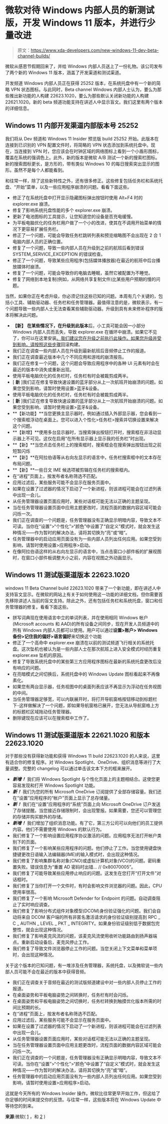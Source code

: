 # 微软对待 Windows 内部人员的新测试版，开发 Windows 11 版本，并进行少量改进

> 原文：<https://www.xda-developers.com/new-windows-11-dev-beta-channel-builds/>

微软从感恩节假期回来了，并给 Windows 内部人员送上了一份礼物。该公司发布了两个新的 Windows 11 版本，涵盖了开发渠道和测试渠道。

开发频道 Windows 内部人员正在获得 25252 版本，在系统托盘中有一个新的简略 VPN 状态图标。与此同时，Beta channel Windows 内部人士认为，要么为那些推出新功能的人构建 22623.1020，要么为那些默认关闭新功能的人构建 22621.1020。新的 beta 频道功能支持在讲述人中显示盲文。我们这里有两个版本的详细信息。

## Windows 11 内部开发渠道内部版本号 25252

我们将从 Dev 频道和 Windows 11 Insider 预览版 build 25252 开始。此版本在连接到已识别的 VPN 配置文件时，将简略的 VPN 状态添加到系统托盘中。现在，当连接到 VPN 时，您应该会在时钟区域的网络图标上看到一个小盾形图标，覆盖在系统的强调色上。此外，新的版本是微软 A/B 测试一个新的搜索栏图标。新的搜索图标更长，是方形的，带有类似 Windows 10 的每日搜索突出显示的图形。虽然不是每个人都能看到。

和往常一样，除了这些新特性之外，还有很多修正。这些修复包括任务栏和系统托盘、“开始”菜单，以及一些应用程序崩溃的问题。看看下面这些。

*   修正了在系统托盘中打开显示隐藏图标弹出按钮时使用 Alt+F4 时的 explorer.exe 崩溃。
*   修复了影响系统托盘性能的多个 explorer.exe 崩溃。
*   更新了电池图标的工具提示，让您知道您的设备是否充电缓慢。
*   为平板电脑优化的任务栏用户做了一个小的改进，使其在不调用开始菜单的情况下更容易扩展任务栏。
*   修正了一个问题，可能会导致任务栏跳转列表和预览缩略图不会出现在 2 合 1 电脑内部人员的正确位置。
*   修复了一个问题，导致一些内部人员在升级到之前的航班后看到错误 SYSTEM_SERVICE_EXCEPTION 的错误检查。
*   修正了一个问题，导致某些应用程序(包括媒体播放器)在最近的航班中后台播放媒体时崩溃。
*   修复了一个问题，可能会导致你的电脑去睡眠，虽然它被配置为不睡觉。
*   修复了网络到本地复制(例如，从网络共享复制文件)比某些用户预期的慢的问题。

当然，如果你正在考虑升级，你必须记住这些已知的问题。本周有几个关键的，包括小工具、辅助驱动器、任务栏和任务管理器。最值得注意的是，微软表示，有一个问题导致一些内部人士无法查看某些辅助驱动器。升级到具有未来修补程序的版本将解决此问题。

*   **【新】** **在某些情况下，在升级到此版本**后，小工具可能会因一小部分 Windows 内部人员而丢失，导致 explorer.exe 在循环中崩溃。如果它不见了，你可以在这里安装[。我们建议您在升级之前执行此操作。如果您升级并受到影响，请](https://apps.microsoft.com/store/detail/windows-web-experience-pack/9MSSGKG348SP)[按照这些步骤](https://aka.ms/WIP25252rollback)回滚构建。
*   我们正在调查一些内部人员在升级到最新航班后音频停止工作的报道。
*   我们正在调查最近版本中几个不同应用和游戏的崩溃报告。
*   我们正在修复一个问题，这个问题会导致应用程序中的各种 UI 元素有时会在最近的版本中消失或重新出现。
*   使用平板电脑优化的任务栏时，任务栏有时会被裁剪成两半。
*   [ **新** ]我们正在修复导致快速设置的蓝牙部分从上一次航班开始崩溃的问题。如果您受到影响，请暂时使用设置>蓝牙&设备。
*   使用平板电脑优化的任务栏时，任务栏有时会被裁剪成两半。
*   [ **新** ]我们正在修复导致快速设置的蓝牙部分从上一次航班开始崩溃的问题。如果您受到影响，请暂时使用设置>蓝牙&设备。
*   **【新功能】**当您更换主显示器时，例如通过插入外部显示器，您会看到一个搜索框浮动在桌面上。您可以进入个性化>任务栏>搜索并切换设置来解决这个问题。
*   **【新增】**使用多台显示器时，当搜索弹出按钮打开时，搜索框在非活动显示器上不可见。这仅在启用“在所有显示器上显示我的任务栏”时出现。
*   **【新】**当您点击任务栏上的搜索框时，搜索框会在搜索弹出按钮出现之前短暂闪烁
*   **【新】**在阿拉伯语等从右向左显示的语言中，任务栏搜索框中的文本存在布局问题。
*   **【新】**一些日文 IME 候选项被剪辑在任务栏的搜索框内。
*   在“进程”页面上，按发布者名称筛选不匹配。
*   应用过滤后，某些服务可能不会显示在服务页面中。
*   如果在设置了过滤器的情况下启动了一个新进程，则该进程可能会在过滤列表中出现一会儿。
*   从任务管理器设置页面应用时，某些对话框可能无法以正确的主题呈现。
*   当在任务管理器设置页面中应用主题更改时，流程页面的数据内容区域可能会闪烁一次。
*   我们正在调查的一个问题是，任务管理器没有正确显示明暗内容，导致文本不可读。当你在“设置”>“个性化”>“颜色”中设置了“自定义”模式时，就会发生这种情况——作为暂时的解决办法，请将其切换为“亮”或“暗”。
*   任务管理器中的启动应用页面没有为一些内部人员列出任何应用。如果您受到影响，请暂时使用设置>应用程序>启动。
*   在像阿拉伯语这样的从右向左显示的语言中，当点击窗口小部件板的扩展视图时，在窗口小部件板调整大小之前，内容在视图之外动画显示。

## Windows 11 测试版渠道版本 22623.1020

windows 11 Beta Channel build 22623.1020 带来了一个新功能，即在讲述人中支持盲文显示。在微软的网站上有关于如何使用这一功能的详细文档，但你需要首先移除讲述人当前的盲文支持。除此之外，还有包括任务栏和系统托盘，窗口和任务管理器的修复。看看下面这些。

*   拼写词典现在使用语言中立的单词列表，并在使用相同 Windows 帐户(Microsoft accounts 和 AAD)的所有设备之间同步，现在开发人员频道中的所有 Windows 内部人员都可以使用。用户可以通过**设置>账户> Windows 备份>记住我的偏好>语言偏好**来切换这个功能
*   修正了一个高命中 explorer.exe 崩溃在以前的测试频道飞行相关的系统托盘。这次坠机也被认为是一些内部人士在那次航班上进入安全模式时经历重复 explorer.exe 坠机的原因。
*   修复了导致系统托盘中的某些第三方应用程序图标在最新的系统托盘更改后没有响应的问题。
*   在亮暗模式之间切换后，系统托盘中的 Windows Update 图标看起来不再像素化。
*   如果您有两台显示器，任务视图中的桌面列表应该不再显示为浮动在任务视图的中间。
*   当任务管理器足够宽，可以内联展开时，将打开导航窗格按钮移动到标题栏下-这样做解决了一个问题，即如果导航窗格已展开，您无法从导航窗格上方的标题栏区域拖动任务管理器。
*   删除键现在应该可以在搜索框中工作了。

## Windows 11 测试版渠道版本 22621.1020 和版本 22623.1020

对于那些没有获得新功能和获得 Windows 11 build 22623.1020 的人来说，这里有适合你的修复程序。对 Windows Spotlight、OneDrive、组织消息等进行了大量调整。完整的 changelog 可以通过单击该文本下方的框来展开。

*   ***新增！*** 我们将 Windows Spotlight 与个性化页面上的主题相结合。这使您更容易发现和打开 Windows Spotlight 功能。
*   ***新！*** 我们为您的所有 Microsoft OneDrive 订阅提供了全部存储容量。我们还在“设置”应用程序的“帐户”页面上显示了总存储量。
*   ***新！*** 我们在“设置”应用程序的“系统”页面上向 Microsoft OneDrive 订户发送了存储提醒。当您接近存储限制时，会出现警报。如果需要，您还可以管理您的存储并购买额外的存储。
*   ***新增！*** 我们增加了组织消息功能。有了它，第三方公司可以向他们的员工提供内容。他们不需要使用 Windows 的默认行为。
*   我们修复了一个影响设置应用程序协议激活的问题。应用程序无法打开帐户类别下的页面。
*   我们修复了一个影响某些应用程序的问题。他们停止了工作。当您使用键盘快捷键更改日语输入法编辑器(IME)的输入模式时，会出现这种情况。
*   我们修复了影响集群名称对象(CNO)或虚拟计算机对象(VCO)的问题。密码重置失败。错误信息为“重置 AD 密码时出错… // 0x80070005”。
*   我们修复了可能导致某些应用停止响应的问题。这发生在您打开“打开文件”对话框时。
*   我们修复了当你打开一个文件时，有时会影响文件浏览器的问题。因此，CPU 使用率很高。
*   我们修复了一个影响 Microsoft Defender for Endpoint 的问题。自动调查阻止了实时响应调查。
*   我们修复了影响分布式组件对象模型(DCOM)身份验证强化的问题。我们会自动将来自 DCOM 客户端的所有非匿名激活请求的身份验证级别提高到 RPC _ C _ AUTHN _ LEVEL _ PKT _ INTEGRITY。如果身份验证级别低于数据包完整性，就会出现这种情况。
*   我们修复了影响麦克风流的问题，该麦克风流使用收听功能路由到扬声器端点。重新启动设备后，麦克风停止工作。
*   我们修复了导致文件浏览器停止工作的问题。当您关闭上下文菜单和菜单项时，会出现这种情况。

关于这个版本的已知问题，有一堆涉及任务管理器，系统托盘，以及微软说一些内部人员可能不会在最近的版本中获得音频。

*   我们正在调查关于音频在最近的测试版频道建设中对一些内部人员停止工作的报道。
*   在桌面姿势和平板电脑姿势之间转换时，任务栏有时会闪烁。
*   在桌面姿势和平板电脑姿势之间切换时，任务栏转换到触摸优化版本所需的时间比预期的长。
*   在“进程”页面上，按发布者名称筛选不匹配。
*   应用过滤后，某些服务可能不会显示在服务页面中。
*   如果在设置了过滤器的情况下启动了一个新进程，则该进程可能会在过滤列表中出现一会儿。
*   从任务管理器设置页面应用时，某些对话框可能无法以正确的主题呈现。
*   当在任务管理器设置页面中应用主题更改时，流程页面的数据内容区域可能会闪烁一次。
*   我们正在调查的一个问题是，任务管理器没有正确显示明暗内容，导致文本不可读。当你在“设置”>“个性化”>“颜色”中设置了“自定义”模式时，就会发生这种情况——作为暂时的解决办法，请将其切换为“亮”或“暗”。
*   任务管理器中的启动应用页面没有为一些内部人员列出任何应用。如果您受到影响，请暂时使用设置>应用程序>启动。

这就是今天所有的 Windows Insider 操作。微软比往常更早开始工作，但这给了你足够的时间来提交你的反馈。与往常一样，这些版本将在 Windows Update 中等待您的到来。

**来源**:微软( [1](https://blogs.windows.com/windows-insider/2022/11/28/announcing-windows-11-insider-preview-build-25252/) ，和 [2](https://blogs.windows.com/windows-insider/2022/11/28/announcing-windows-11-insider-preview-build-22621-1020-and-22623-1020/) )